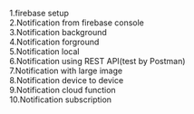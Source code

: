 1.firebase setup  <br />
2.Notification from firebase console  <br />
3.Notification background  <br />
4.Notification forground  <br />
5.Notification local  <br />
6.Notification using REST API(test by Postman)  <br />
7.Notification with large image  <br />
8.Notification device to device   <br />
9.Notification cloud function  <br />
10.Notification subscription  <br />

